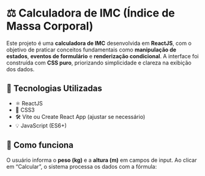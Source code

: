 # ⚖️ Calculadora de IMC (Índice de Massa Corporal)

Este projeto é uma **calculadora de IMC** desenvolvida em **ReactJS**, com o objetivo de praticar conceitos fundamentais como **manipulação de estados**, **eventos de formulário** e **renderização condicional**. A interface foi construída com **CSS puro**, priorizando simplicidade e clareza na exibição dos dados.

## 🚀 Tecnologias Utilizadas

- ⚛️ ReactJS
- 🎨 CSS3
- 🛠️ Vite ou Create React App (ajustar se necessário)
- 💡 JavaScript (ES6+)

## 📐 Como funciona

O usuário informa o **peso (kg)** e a **altura (m)** em campos de input. Ao clicar em “Calcular”, o sistema processa os dados com a fórmula:
